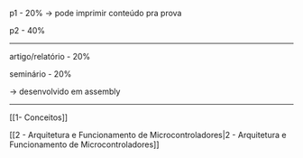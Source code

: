 p1 - 20% → pode imprimir conteúdo pra prova

p2 - 40%

---

artigo/relatório - 20%

seminário - 20%

→ desenvolvido em assembly

---

[[1- Conceitos]]

[[2 - Arquitetura e Funcionamento de Microcontroladores|2 - Arquitetura e Funcionamento de Microcontroladores]]
